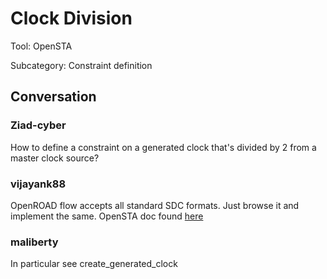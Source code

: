 # Clock Division

Tool: OpenSTA

Subcategory: Constraint definition

## Conversation

### Ziad-cyber
How to define a constraint on a generated clock that's divided by 2 from a master clock source?

### vijayank88
OpenROAD flow accepts all standard SDC formats. Just browse it and implement the same.
OpenSTA doc found [here](https://github.com/The-OpenROAD-Project/OpenSTA/blob/master/doc/OpenSTA.pdf)

### maliberty
In particular see create_generated_clock

